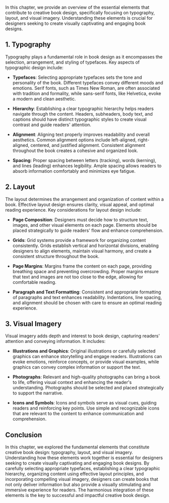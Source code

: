
In this chapter, we provide an overview of the essential elements that contribute to creative book design, specifically focusing on typography, layout, and visual imagery. Understanding these elements is crucial for designers seeking to create visually captivating and engaging book designs.

**1. Typography**
-----------------

Typography plays a fundamental role in book design as it encompasses the selection, arrangement, and styling of typefaces. Key aspects of typographic design include:

* **Typefaces**: Selecting appropriate typefaces sets the tone and personality of the book. Different typefaces convey different moods and emotions. Serif fonts, such as Times New Roman, are often associated with tradition and formality, while sans-serif fonts, like Helvetica, evoke a modern and clean aesthetic.

* **Hierarchy**: Establishing a clear typographic hierarchy helps readers navigate through the content. Headers, subheaders, body text, and captions should have distinct typographic styles to create visual contrast and guide readers' attention.

* **Alignment**: Aligning text properly improves readability and overall aesthetics. Common alignment options include left-aligned, right-aligned, centered, and justified alignment. Consistent alignment throughout the book creates a cohesive and organized look.

* **Spacing**: Proper spacing between letters (tracking), words (kerning), and lines (leading) enhances legibility. Ample spacing allows readers to absorb information comfortably and minimizes eye fatigue.

**2. Layout**
-------------

The layout determines the arrangement and organization of content within a book. Effective layout design ensures clarity, visual appeal, and optimal reading experience. Key considerations for layout design include:

* **Page Composition**: Designers must decide how to structure text, images, and other visual elements on each page. Elements should be placed strategically to guide readers' flow and enhance comprehension.

* **Grids**: Grid systems provide a framework for organizing content consistently. Grids establish vertical and horizontal divisions, enabling designers to align elements, maintain visual harmony, and create a consistent structure throughout the book.

* **Page Margins**: Margins frame the content on each page, providing breathing space and preventing overcrowding. Proper margins ensure that text and images are not too close to the edge, allowing for comfortable reading.

* **Paragraph and Text Formatting**: Consistent and appropriate formatting of paragraphs and text enhances readability. Indentations, line spacing, and alignment should be chosen with care to ensure an optimal reading experience.

**3. Visual Imagery**
---------------------

Visual imagery adds depth and interest to book design, capturing readers' attention and conveying information. It includes:

* **Illustrations and Graphics**: Original illustrations or carefully selected graphics can enhance storytelling and engage readers. Illustrations can evoke emotions, reinforce concepts, or provide visual examples, while graphics can convey complex information or support the text.

* **Photographs**: Relevant and high-quality photographs can bring a book to life, offering visual context and enhancing the reader's understanding. Photographs should be selected and placed strategically to support the narrative.

* **Icons and Symbols**: Icons and symbols serve as visual cues, guiding readers and reinforcing key points. Use simple and recognizable icons that are relevant to the content to enhance communication and comprehension.

**Conclusion**
--------------

In this chapter, we explored the fundamental elements that constitute creative book design: typography, layout, and visual imagery. Understanding how these elements work together is essential for designers seeking to create visually captivating and engaging book designs. By carefully selecting appropriate typefaces, establishing a clear typographic hierarchy, organizing content using effective layout principles, and incorporating compelling visual imagery, designers can create books that not only deliver information but also provide a visually stimulating and immersive experience for readers. The harmonious integration of these elements is the key to successful and impactful creative book design.

